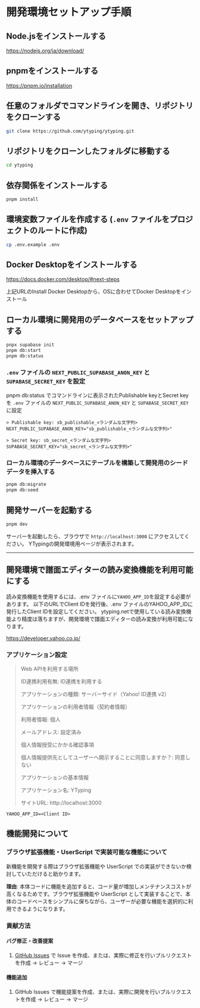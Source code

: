 # 開発環境セットアップ手順

## Node.jsをインストールする

<https://nodejs.org/ja/download/>

## pnpmをインストールする

<https://pnpm.io/installation>

## 任意のフォルダでコマンドラインを開き、リポジトリをクローンする

```bash
git clone https://github.com/ytyping/ytyping.git
```

## リポジトリをクローンしたフォルダに移動する

```bash
cd ytyping
```

## 依存関係をインストールする

```bash
pnpm install
```

## 環境変数ファイルを作成する (`.env` ファイルをプロジェクトのルートに作成)

```bash
cp .env.example .env
```

## Docker Desktopをインストールする

<https://docs.docker.com/desktop/#next-steps>

上記URLのInstall Docker Desktopから、OSに合わせてDocker Desktopをインストール

## ローカル環境に開発用のデータベースをセットアップする

```bash
pnpx supabase init
pnpm db:start
pnpm db:status
```

### `.env` ファイルの `NEXT_PUBLIC_SUPABASE_ANON_KEY` と `SUPABASE_SECRET_KEY` を設定

pnpm db:status でコマンドラインに表示されたPublishable keyとSecret keyを `.env` ファイルの `NEXT_PUBLIC_SUPABASE_ANON_KEY` と `SUPABASE_SECRET_KEY` に設定

```code
> Publishable key: sb_publishable_<ランダムな文字列>
NEXT_PUBLIC_SUPABASE_ANON_KEY="sb_publishable_<ランダムな文字列>"

> Secret key: sb_secret_<ランダムな文字列>
SUPABASE_SECRET_KEY="sb_secret_<ランダムな文字列>"
```

### ローカル環境のデータベースにテーブルを構築して開発用のシードデータを挿入する

```bash
pnpm db:migrate
pnpm db:seed
```

## 開発サーバーを起動する

```bash
pnpm dev
```

サーバーを起動したら、ブラウザで `http://localhost:3000` にアクセスしてください。
YTypingの開発環境用ページが表示されます。

------------------------------------------------------------------------------------------------------------------

## 開発環境で譜面エディターの読み変換機能を利用可能にする

読み変換機能を使用するには、.env ファイルに`YAHOO_APP_ID`を設定する必要があります。
以下のURLでClient IDを発行後、.env ファイルのYAHOO_APP_IDに発行したClient IDを設定してください。
ytyping.netで使用している読み変換機能より精度は落ちますが、開発環境で譜面エディターの読み変換が利用可能になります。

<https://developer.yahoo.co.jp/>

### アプリケーション設定

> Web APIを利用する場所
>
> ID連携利用有無: ID連携を利用する
>
> アプリケーションの種類: サーバーサイド（Yahoo! ID連携 v2）
>
> アプリケーションの利用者情報（契約者情報）
>
> 利用者情報: 個人
>
> メールアドレス: 設定済み
>
> 個人情報授受にかかる確認事項
>
> 個人情報提供先としてユーザーへ開示することに同意しますか？: 同意しない
>
> アプリケーションの基本情報
>
> アプリケーション名: YTyping
>
> サイトURL: http://localhost:3000

```code
YAHOO_APP_ID=<Client ID>
```

## 機能開発について

### ブラウザ拡張機能・UserScript で実装可能な機能について

新機能を開発する際はブラウザ拡張機能や UserScript での実装ができないか検討していただけると助かります。

**理由**: 本体コードに機能を追加すると、コード量が増加しメンテナンスコストが高くなるためです。ブラウザ拡張機能や UserScript として実装することで、本体のコードベースをシンプルに保ちながら、ユーザーが必要な機能を選択的に利用できるようになります。

### 貢献方法

#### バグ修正・改善提案

1. [GitHub Issues](https://github.com/ytyping/ytyping/issues) で Issue を作成、または、実際に修正を行いプルリクエストを作成 → レビュー → マージ

#### 機能追加

1. GitHub Issues で機能提案を作成、または、実際に開発を行いプルリクエストを作成 → レビュー → マージ
